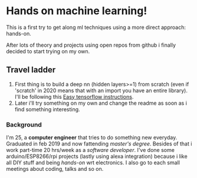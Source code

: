 # Hands on machine learning!

This is a first try to get along ml techniques using a more direct approach: hands-on.

After lots of theory and projects using open repos from github i finally decided to start trying on my own.

## Travel ladder

1. First thing is to build a deep nn (hidden layers>=1) from scratch (even if 'scratch' in 2020 means that with an import you have an entire library).
I'll be following this [Easy tensorflow instructions](https://www.easy-tensorflow.com/tf-tutorials/neural-networks/two-layer-neural-network).
2. Later i'll try something on my own and change the readme as soon as i find something interesting.

### Background
I'm 25, a __computer engineer__ that tries to do something new everyday. Graduated in feb 2019 and now fattending _master's degree_. Besides of that i work part-time 20 hrs/week as a _software developer_.
I've done some arduino/ESP8266/rpi projects (lastly using alexa integration) because i like all DIY stuff and being _hands-on_ wrt electronics.
I also go to each small meetings about coding, talks and so on.
